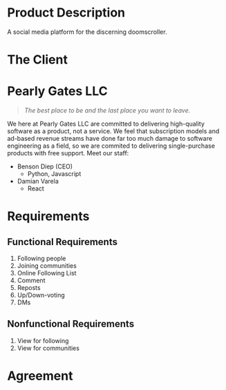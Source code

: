 # Product Description
A social media platform for the discerning doomscroller.

# The Client

# Pearly Gates LLC
> _The best place to be and the last place you want to leave._

We here at Pearly Gates LLC are committed to delivering high-quality software as a product, not a service. We feel that subscription models and ad-based revenue streams have done far too much damage to software engineering as a field, so we are commited to delivering single-purchase products with free support. Meet our staff:

- Benson Diep (CEO)
  - Python, Javascript
- Damian Varela
  - React

# Requirements

## Functional Requirements
1. Following people
2. Joining communities
3. Online Following List
4. Comment
5. Reposts
6. Up/Down-voting
7. DMs

## Nonfunctional Requirements
1. View for following
2. View for communities

# Agreement
